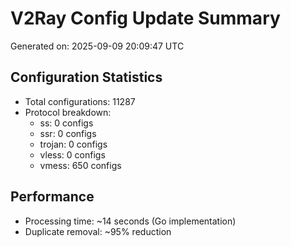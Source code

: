 # V2Ray Config Update Summary
Generated on: 2025-09-09 20:09:47 UTC

## Configuration Statistics
- Total configurations: 11287
- Protocol breakdown:
  - ss: 0 configs
  - ssr: 0 configs
  - trojan: 0 configs
  - vless: 0 configs
  - vmess: 650 configs

## Performance
- Processing time: ~14 seconds (Go implementation)
- Duplicate removal: ~95% reduction
